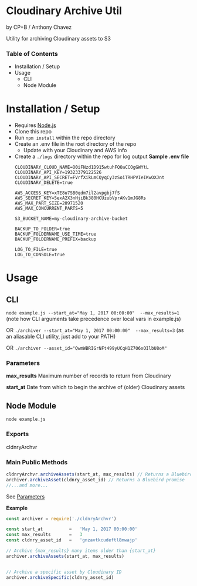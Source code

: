 # Cloudinary Archive Util
by CP+B / Anthony Chavez

Utility for archiving Cloudinary assets to S3

### Table of Contents
<!-- MarkdownTOC -->

- Installation / Setup
- Usage
  - CLI
  - Node Module

<!-- /MarkdownTOC -->



# Installation / Setup

- Requires [Node.js](http://www.nodejs.com)
- Clone this repo
- Run `npm install` within the repo directory
- Create an .env file in the root directory of the repo
  - Update with your Cloudinary and AWS info
- Create a `./logs` directory within the repo for log output
  **Sample .env file**
  ```
  CLOUDINARY_CLOUD_NAME=O0iFNzd1D915wtuhFQOaCCOgGWYtL
  CLOUDINARY_API_KEY=19323379122526
  CLOUDINARY_API_SECRET=FVrfXikLmCQyqCy3zSoiTRHPVIeIKwOXJnt
  CLOUDINARY_DELETE=true

  AWS_ACCESS_KEY=xTE8u7SB0qdm7il2avpgbj7fS
  AWS_SECRET_KEY=5exA2X3nHjiBk380HCUzubVprAKv1mJG8Rs
  AWS_MAX_PART_SIZE=20971520
  AWS_MAX_CONCURRENT_PARTS=5

  S3_BUCKET_NAME=my-cloudinary-archive-bucket

  BACKUP_TO_FOLDER=true
  BACKUP_FOLDERNAME_USE_TIME=true
  BACKUP_FOLDERNAME_PREFIX=backup

  LOG_TO_FILE=true
  LOG_TO_CONSOLE=true
  ```



# Usage


## CLI

```node example.js --start_at="May 1, 2017 00:00:00"  --max_results=1```
(note how CLI arguments take precedence over local vars in example.js)

OR
```./archiver --start_at="May 1, 2017 00:00:00"  --max_results=3```
(as an aliasable CLI utility, just add to your PATH)

OR
```./archiver --asset_id="QwmWBRIGrNFt499yUCqH1Z7O6xOIlbU8oM"```

### Parameters

**max_results**
Maximum number of records to return from Cloudinary

**start_at**
Date from which to begin the archive of (older) Cloudinary assets


## Node Module

```node example.js```

### Exports
cldnryArchvr

### Main Public Methods
```javascript
cldnryArchvr.archiveAssets(start_at, max_results) // Returns a Bluebird promise
archiver.archiveAsset(cldnry_asset_id) // Returns a Bluebird promise
//...and more...
```
See [Parameters](#parameters)

**Example**
```javascript
const archiver = require('./cldnryArchvr')

const start_at          =   'May 1, 2017 00:00:00'
const max_results       =   3
const cldnry_asset_id   =   'gnzavtkcudeftl8mwajp'

// Archive {max_results} many items older than {start_at}
archiver.archiveAssets(start_at, max_results)


// Archive a specific asset by Cloudinary ID
archiver.archiveSpecific(cldnry_asset_id)

```
